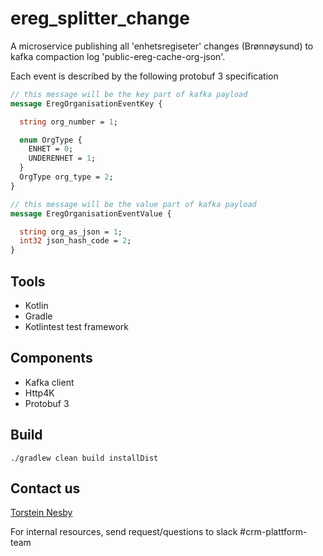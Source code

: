 # ereg_splitter_change

A microservice publishing all 'enhetsregiseter' changes (Brønnøysund) to kafka compaction log 'public-ereg-cache-org-json'.

Each event is described by the following protobuf 3 specification
```proto
// this message will be the key part of kafka payload
message EregOrganisationEventKey {

  string org_number = 1;

  enum OrgType {
    ENHET = 0;
    UNDERENHET = 1;
  }
  OrgType org_type = 2;
}

// this message will be the value part of kafka payload
message EregOrganisationEventValue {

  string org_as_json = 1;
  int32 json_hash_code = 2;
}
```

## Tools
- Kotlin
- Gradle
- Kotlintest test framework

## Components
- Kafka client
- Http4K
- Protobuf 3

## Build
```
./gradlew clean build installDist
```

## Contact us
[Torstein Nesby](mailto://torstein.nesby@nav.no)

For internal resources, send request/questions to slack #crm-plattform-team 
